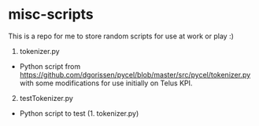 misc-scripts
============
This is a repo for me to store random scripts for use at work or play :)

1. tokenizer.py
- Python script from https://github.com/dgorissen/pycel/blob/master/src/pycel/tokenizer.py with some modifications for use initially on Telus KPI.

2. testTokenizer.py
- Python script to test (1. tokenizer.py)
